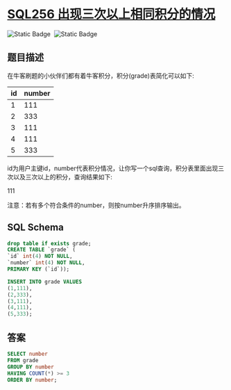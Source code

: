 # [SQL256 出现三次以上相同积分的情况](https://www.nowcoder.com/practice/c69ac94335744480aa50646864b7f24d?tpId=82&tags=&title=&difficulty=2&judgeStatus=&rp=1&sourceUrl=%2Fexam%2Finterview%3Forder%3D0&gioEnter=menu)

<div style="display:flex;">
  <img style="margin-right: 8px;" alt="Static Badge" src="https://img.shields.io/badge/%E9%9A%BE%E5%BA%A6-%E7%AE%80%E5%8D%95-%2351b8b8?style=flat">
  <img style="margin-right: 8px;" alt="Static Badge" src="https://img.shields.io/badge/%E6%95%B0%E6%8D%AE%E5%BA%93-%23b1b3b8?style=flat">
</div>


## 题目描述

在牛客刷题的小伙伴们都有着牛客积分，积分(grade)表简化可以如下:

| id   | number |
| :--- | :----- |
| 1    | 111    |
| 2    | 333    |
| 3    | 111    |
| 4    | 111    |
| 5    | 333    |

id为用户主键id，number代表积分情况，让你写一个sql查询，积分表里面出现三次以及三次以上的积分，查询结果如下:

111

注意：若有多个符合条件的number，则按number升序排序输出。


## SQL Schema
```sql
drop table if exists grade;
CREATE TABLE `grade` (
`id` int(4) NOT NULL,
`number` int(4) NOT NULL,
PRIMARY KEY (`id`));

INSERT INTO grade VALUES
(1,111),
(2,333),
(3,111),
(4,111),
(5,333);
```

## 答案
```sql
SELECT number
FROM grade
GROUP BY number
HAVING COUNT(*) >= 3
ORDER BY number;
```